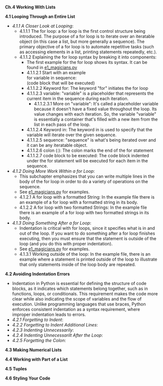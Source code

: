 **Ch.4 Working With Lists**

**4.1 Looping Through an Entire List**
- *4.1.1 A Closer Look at Looping*:
    - 4.1.1.1 The for loop: a for loop is the first control structure being introduced. The purpose of a for loop is to iterate over an iteratable object (in this case a list, but more generally a sequence). The primary objective of a for loop is to automate repetitive tasks (such as accessing elements in a list, printing statements repeatedly, etc.).
    - 4.1.1.2 Explaining the for loop syntax by breaking it into components:
        - The first example for the for loop shows its syntax. It can be found in [e1_magicians.py](https://github.com/chloenumber1/intro-python/blob/main/chapter_4/chapter_4_examples/e1_magicians.py)
        - 4.1.1.2.1 Start with an example\
        for variable in sequence:\
            (code block that will be executed)
        - 4.1.1.2.2 Keyword for: The keyword "for" initiates the for loop
        - 4.1.1.2.3 variable: "variable" is a placeholder that represents the current item in the sequence during each iteration.
            - 4.1.1.2.3.1 More on "variable": It's called a placeholder variable because it doesn't have a fixed value throughout the loop. Its value changes with each iteration. So, the variable "variable" is essentially a container that's filled with a new item from the list in each pass of the loop.
        - 4.1.1.2.4 Keyword in: The keyword in is used to specify that the variable will iterate over the given sequence.
        - 4.1.1.2.5 sequence: "sequence" is what's being iterated over and it can be any iteratable object. 
        - 4.1.1.2.6 colon (:): The colon marks the end of the for statement
        - 4.1.1.2.7 code block to be executed: The code block indented under the for statement will be executed for each item in the sequence.
- *4.1.2 Doing More Work Within a for Loop*:
    - This subchapter emphasizes that you can write multiple lines in the body of the for loop in order to do a variety of operations on the sequence.
    - See [e1_magicians.py](https://github.com/chloenumber1/intro-python/blob/main/chapter_4/chapter_4_examples/e1_magicians.py) for examples.
    - 4.1.2.1 A for loop with a formatted String: In the example file there is an example of a for loop with a formatted string in its body. 
    - 4.1.2.2 A for loop with two formatted Strings: In the example file there is an example of a for loop with two formatted strings in its body. 
- *4.1.3 Doing Something After a for Loop*:
    - Indentation is critical with for loops, since it specifies what is in and out of the loop. If you want to do something after a for loop finishes executing, then you must ensure that the statement is outside of the loop (and you do this with proper indentation).
    - See [e1_magicians.py](https://github.com/chloenumber1/intro-python/blob/main/chapter_4/chapter_4_examples/e1_magicians.py) for examples.
    - 4.1.3.1 Working outside of the loop: In the example file, there is an example where a statement is printed outside of the loop to illustrate that only statements inside of the loop body are repeated. 

**4.2 Avoiding Indentation Errors**
- Indentation in Python is essential for defining the structure of code blocks, as it indicates which statements belong together, such as in functions, loops, or conditionals. This requirement makes the code more clear while also indicating the scope of variables and the flow of execution. Unlike programming languages that use braces, Python enforces consistent indentation as a syntax requirement, where improper indentation leads to errors.
- *4.2.1 Forgetting to Indent*:
- *4.2.2 Forgetting to Indent Additional Lines*:
- *4.2.3 Indenting Unnecessarily*:
- *4.2.4 Indenting Unnecessarilt After the Loop*:
- *4.2.5 Forgetting the Colon*:

**4.3 Making Numerical Lists**

**4.4 Working with Part of a List**

**4.5 Tuples**

**4.6 Styling Your Code**